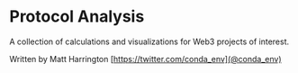 # Protocol Analysis

A collection of calculations and visualizations for Web3 projects of interest.

Written by Matt Harrington [https://twitter.com/conda_env](@conda_env)

